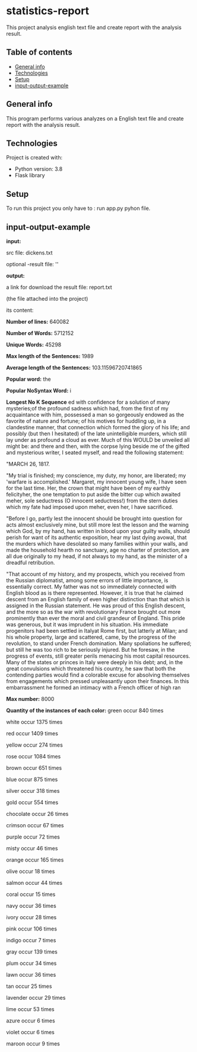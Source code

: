 # statistics-report
This project analysis english text file and create report with the analysis result.
## Table of contents
* [General info](#general-info)
* [Technologies](#technologies)
* [Setup](#setup)
* [input-output-example](#input-output-example)

## General info
This program performs various analyzes on a English text file and create report with the analysis result.

## Technologies
Project is created with:
* Python version: 3.8
* Flask library 
## Setup
To run this project you only have to :
run app.py pyhon file.

## input-output-example

**input:**

src file: dickens.txt

optional -result file: '' 

**output:**

a link for download the result file: report.txt

(the file attached into the project)

its content:

**Number of lines:** 640082

**Number of Words:** 5712152

**Unique Words:** 45298

**Max length of the Sentences:** 1989

**Average length of the Sentences:** 103.11596720741865

**Popular word:** the

**Popular NoSyntax Word:** i

**Longest No K Sequence** ed with confidence for a
solution of many mysteries;of the profound sadness which had,
from the first of my acquaintance with him, possessed a man so
gorgeously endowed as the favorite of nature and fortune; of his
motives for huddling up, in a clandestine manner, that connection
which formed the glory of his life; and possibly (but then I
hesitated) of the late unintelligible murders, which still lay
under as profound a cloud as ever. Much of this WOULD be unveiled
all might be: and there and then, with the corpse lying beside me
of the gifted and mysterious writer, I seated myself, and read the
following statement:


"MARCH 26, 1817.

"My trial is finished; my conscience, my duty, my honor, are
liberated; my 'warfare is accomplished.' Margaret, my innocent
young wife, I have seen for the last time. Her, the crown that
might have been of my earthly felicityher, the one temptation to
put aside the bitter cup which awaited meher, sole seductress (O
innocent seductress!) from the stern duties which my fate had
imposed upon meher, even her, I have sacrificed.

"Before I go, partly lest the innocent should be brought into
question for acts almost exclusively mine, but still more lest the
lesson and the warning which God, by my hand, has written in blood
upon your guilty walls, should perish for want of its authentic
exposition, hear my last dying avowal, that the murders which have
desolated so many families within your walls, and made the
household hearth no sanctuary, age no charter of protection, are
all due originally to my head, if not always to my hand, as the
minister of a dreadful retribution.

"That account of my history, and my prospects, which you received
from the Russian diplomatist, among some errors of little
importance, is essentially correct. My father was not so
immediately connected with English blood as is there represented.
However, it is true that he claimed descent from an English family
of even higher distinction than that which is assigned in the
Russian statement. He was proud of this English descent, and the
more so as the war with revolutionary France brought out more
prominently than ever the moral and civil grandeur of England.
This pride was generous, but it was imprudent in his situation.
His immediate progenitors had been settled in Italyat Rome first,
but latterly at Milan; and his whole property, large and scattered,
came, by the progress of the revolution, to stand under French
domination. Many spoliations he suffered; but still he was too
rich to be seriously injured. But he foresaw, in the progress of
events, still greater perils menacing his most capital resources.
Many of the states or princes in Italy were deeply in his debt;
and, in the great convulsions which threatened his country, he saw
that both the contending parties would find a colorable excuse for
absolving themselves from engagements which pressed unpleasantly
upon their finances. In this embarrassment he formed an intimacy
with a French officer of high ran

**Max number:** 8000

**Quantity of the instances of each color:**
green occur 840 times

white occur 1375 times

red occur 1409 times

yellow occur 274 times

rose occur 1084 times

brown occur 651 times

blue occur 875 times

silver occur 318 times

gold occur 554 times

chocolate occur 26 times

crimson occur 67 times

purple occur 72 times

misty occur 46 times

orange occur 165 times

olive occur 18 times

salmon occur 44 times

coral occur 15 times

navy occur 36 times

ivory occur 28 times

pink occur 106 times

indigo occur 7 times

gray occur 139 times

plum occur 34 times

lawn occur 36 times

tan occur 25 times

lavender occur 29 times

lime occur 53 times

azure occur 6 times

violet occur 6 times

maroon occur 9 times




